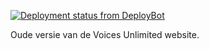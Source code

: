 [![Deployment status from DeployBot](https://voices-unlimited.deploybot.com/badge/56046447993160/37259.svg)](http://deploybot.com)

Oude versie van de Voices Unlimited website.